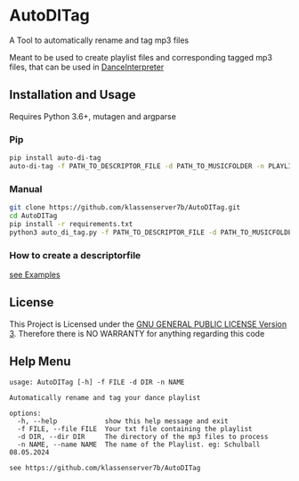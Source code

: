 # AutoDITag

A Tool to automatically rename and tag mp3 files

Meant to be used to create playlist files and corresponding tagged mp3 files, that can be used in [DanceInterpreter](https://github.com/Klassenserver7b/Danceinterpreter)

## Installation and Usage

Requires Python 3.6+, mutagen and argparse

### Pip
```sh
pip install auto-di-tag
auto-di-tag -f PATH_TO_DESCRIPTOR_FILE -d PATH_TO_MUSICFOLDER -n PLAYLISTNAME
```

### Manual
```sh
git clone https://github.com/klassenserver7b/AutoDITag.git
cd AutoDITag
pip install -r requirements.txt
python3 auto_di_tag.py -f PATH_TO_DESCRIPTOR_FILE -d PATH_TO_MUSICFOLDER -n PLAYLISTNAME
```

### How to create a descriptorfile
[see Examples](examples/README.md)

## License
This Project is Licensed under the [GNU GENERAL PUBLIC LICENSE Version 3](LICENSE).
Therefore there is NO WARRANTY for anything regarding this code

## Help Menu

```
usage: AutoDITag [-h] -f FILE -d DIR -n NAME

Automatically rename and tag your dance playlist

options:
  -h, --help            show this help message and exit
  -f FILE, --file FILE  Your txt file containing the playlist
  -d DIR, --dir DIR     The directory of the mp3 files to process
  -n NAME, --name NAME  The name of the Playlist. eg: Schulball 08.05.2024

see https://github.com/klassenserver7b/AutoDITag
```
